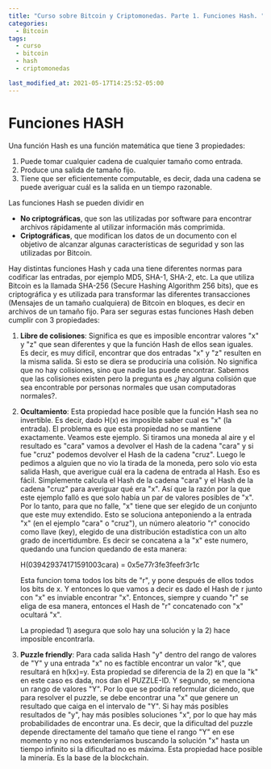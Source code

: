 ```yaml
---
title: "Curso sobre Bitcoin y Criptomonedas. Parte 1. Funciones Hash. "
categories:
  - Bitcoin
tags:
  - curso
  - bitcoin
  - hash
  - criptomonedas

last_modified_at: 2021-05-17T14:25:52-05:00
---
```


# Funciones HASH
Una función Hash es una función matemática que tiene 3 propiedades:

1. Puede tomar cualquier cadena de cualquier tamaño como entrada.
2. Produce una salida de tamaño fijo.
3. Tiene que ser eficientemente computable, es decir, dada una cadena se puede averiguar cuál es la salida en un tiempo razonable. 

Las funciones Hash se pueden dividir en 
- **No criptográficas**, que son las utilizadas por software para encontrar archivos rápidamente al utilizar información más comprimida.
- **Criptográficas**, que modifican los datos de un documento con el objetivo de alcanzar algunas características de seguridad y son las utilizadas por Bitcoin.

Hay distintas funciones Hash y cada una tiene diferentes normas para codificar las entradas, por ejemplo MD5, SHA-1, SHA-2, etc. La que utiliza Bitcoin es la llamada SHA-256 (Secure Hashing Algorithm 256 bits), que es criptográfica y es utilizada para transformar las diferentes transacciones (Mensajes de un tamaño cualquiera) de Bitcoin en bloques, es decir en archivos de un tamaño fijo. Para ser seguras estas funciones Hash deben cumplir con 3 propiedades:

1. **Libre de colisiones**:
Significa es que es imposible encontrar valores "x" y "z" que sean diferentes y que la función Hash de ellos sean iguales.
Es decir, es muy difícil, encontrar que dos entradas "x" y "z"  resulten en la misma salida. Si esto se diera se produciría una colisión. No significa que no hay colisiones, sino que nadie las puede encontrar. Sabemos que las colisiones existen pero la pregunta es ¿hay alguna colisión que sea encontrable por personas normales que usan computadoras normales?.

2. **Ocultamiento**:
Esta propiedad hace posible que la función Hash sea no invertible. Es decir, dado H(x) es imposible saber cual es "x" (la entrada). El problema es que esta propiedad no se mantiene exactamente. Veamos este ejemplo. Si tiramos una moneda al aire y el resultado es "cara" vamos a devolver el Hash de la cadena "cara" y si fue "cruz" podemos devolver el Hash de la cadena "cruz". Luego le pedimos a alguien que no vio la tirada de la moneda, pero solo vio esta salida Hash, que averigue cuál era la cadena de entrada al Hash. Eso es fácil. Simplemente calcula el Hash de la cadena "cara" y el Hash de la cadena "cruz" para averiguar qué era "x". Así que la razón por la que este ejemplo falló es que  solo había un par de valores posibles de "x". Por lo tanto, para que no falle, "x" tiene que ser elegido de un conjunto que este muy extendido. 
Esto se soluciona anteponiendo a la entrada "x" (en el ejemplo "cara" o "cruz"), un número aleatorio "r" conocido como llave (key), elegido de una distribución estadística con un alto grado de incertidumbre. Es decir se concatena a la "x" este numero, quedando una funcion quedando de esta manera:

   H(039429374171591003cara) = 0x5e77r3fe3feefr3r1c

   Esta funcion toma todos los bits de "r", y pone después de ellos todos los bits de x. Y entonces lo que vamos a decir es dado el Hash de r junto con "x" es inviable encontrar "x". Entonces, siempre y cuando "r" se eliga de esa manera, entonces el Hash de "r" concatenado con "x" ocultará "x".

   La propiedad 1) asegura que solo hay una solución y la 2) hace imposible encontrarla.

3. **Puzzle friendly**:
    Para cada salida Hash "y" dentro del rango de valores de "Y" y una entrada "x" no es factible encontrar un valor "k", que resultará en h(kx)=y. Esta propiedad se diferencia de la 2) en que la "k" en este caso es dada, nos dan el PUZZLE-ID. Y segundo, se menciona un rango de valores "Y". Por lo que se podría reformular diciendo, que para resolver el puzzle, se debe encontrar una "x" que genere un resultado que caiga en el intervalo de "Y". Si hay más posibles resultados de "y", hay más posibles soluciones "x", por lo que hay más probabilidades de encontrar una. Es decir, que la dificultad del puzzle depende directamente del tamaño que tiene el rango "Y" en ese momento y no nos extenderíamos buscando la solución "x" hasta un tiempo infinito si la dificultad no es máxima. Esta propiedad hace posible la minería. Es la base de la blockchain.

